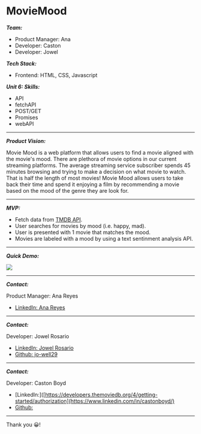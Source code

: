 # MovieMood

***Team:***

* Product Manager: Ana
* Developer: Caston
* Developer: Jowel
  
***Tech Stack:***

* Frontend: HTML, CSS, Javascript

***Unit 6: Skills:***

* API
* fetchAPI
* POST/GET
* Promises
* webAPI

___
***Product Vision:***

Movie Mood is a web platform that allows users to find a movie aligned with the movie's mood. There are plethora of movie options in our current streaming platforms. The average streaming service subscriber spends 45 minutes browsing and trying to make a decision on what movie to watch. That is half the length of most movies! Movie Mood allows users to take back their time and spend it enjoying a film by recommending a movie based on the mood of the genre they are look for.

___
***MVP:***

* Fetch data from [TMDB API](https://developers.themoviedb.org/4/getting-started/authorization).
* User searches for movies by mood (i.e. happy, mad).
* User is presented with 1 movie that matches the mood.
* Movies are labeled with a mood by using a text sentinment analysis API.
  
___

***Quick Demo:***

![](imgs/preview.gif)


___

***Contact:***

Product Manager: Ana Reyes

* [LinkedIn: Ana Reyes](https://www.linkedin.com/in/anavreyes/)

___

***Contact:***

Developer: Jowel Rosario

* [LinkedIn: Jowel Rosario](https://www.linkedin.com/in/jowel-rosario/)
* [Github: jo-well29](https://github.com/jo-well29)
  
___

***Contact:***

Developer: Caston Boyd

* [LinkedIn:]([https://developers.themoviedb.org/4/getting-started/authorization](https://www.linkedin.com/in/castonboyd/)
* [Github:]([https://developers.themoviedb.org/4/getting-started/authorization](https://github.com/CLeeBenjamin))
___

Thank you 😀!
